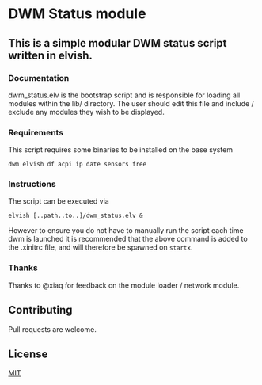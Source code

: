 # DWM Status module

## This is a simple modular DWM status script written in elvish.

### Documentation

dwm_status.elv is the bootstrap script and is responsible for loading all modules within the lib/ directory.
The user should edit this file and include / exclude any modules they wish to be displayed.

### Requirements

This script requires some binaries to be installed on the base system

`
dwm
elvish
df
acpi
ip
date
sensors
free
`

### Instructions

The script can be executed via

`elvish [..path..to..]/dwm_status.elv &`

However to ensure you do not have to manually run the script each time dwm is launched it is recommended that the above command is added to the .xinitrc file, and will therefore be spawned on `startx`.

### Thanks

Thanks to @xiaq for feedback on the module loader / network module.

## Contributing

Pull requests are welcome.

## License

[MIT](https://choosealicense.com/licenses/mit/)

